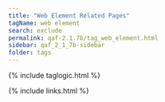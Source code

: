 ```yaml
---
title: "Web Element Related Pages"
tagName: web element
search: exclude
permalink: qaf-2.1.7b/tag_web_element.html
sidebar: qaf_2_1_7b-sidebar
folder: tags
---
```

{% include taglogic.html %}

{% include links.html %}
